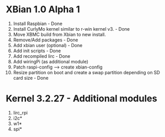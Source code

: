XBian 1.0 Alpha 1
=============================
1. Install Raspbian - Done
2. Install CurlyMo kernel similar to r-win kernel v3. - Done
3. Move XBMC build from Xbian to new install.
4. Remove/Add packages - Done
5. Add xbian user (optional) - Done
6. Add init scripts - Done
7. Add recompiled lirc - Done
8. Add wiringPi (as additional module)
9. Patch raspi-config --> create xbian-config
10. Resize partition on boot and create a swap partition depending on SD card size - Done

Kernel 3.2.27 - Additional modules
=================================
1. lirc_rpi
2. i2c*
3. w1*
4. spi*

